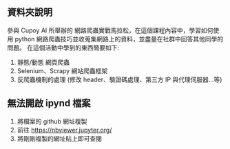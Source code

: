 ## 資料夾說明
參與 Cupoy AI 所舉辦的 網路爬蟲實戰馬拉松，在這個課程內容中，學習如何使用 python 網路爬蟲技巧並收蒐集網路上的資料，並盡量在社群中回答其他同學的問題。
在這個活動中學到的東西簡要如下: 
1. 靜態/動態 網頁爬蟲
2. Selenium、Scrapy 網站爬蟲框架
3. 反爬蟲機制的處理 (修改 header、驗證碼處理、第三方 IP 與代理伺服器...等)

## 無法開啟 ipynd 檔案
1. 將檔案的 github 網址複製
2. 前往 https://nbviewer.jupyter.org/
3. 將剛剛複製的網址貼上即可查閱
